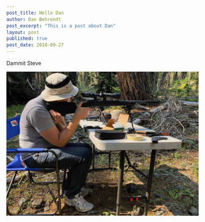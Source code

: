 ```yaml
---
post_title: Hello Dan
author: Dan Behrendt
post_excerpt: "This is a post about Dan"
layout: post
published: true
post_date: 2018-09-27 
---
```


Dammit Steve


![Wait that's not Dan](https://github.com/sdzentner/blog_test/raw/master/pics/steve_shooting.jpg)
